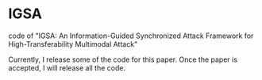 # IGSA
code of "IGSA: An Information-Guided Synchronized Attack Framework for High-Transferability Multimodal Attack"

Currently, I release some of the code for this paper. Once the paper is accepted, I will release all the code.
